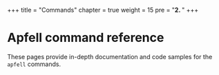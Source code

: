 +++
title = "Commands"
chapter = true
weight = 15
pre = "<b>2. </b>"
+++

# Apfell command reference

These pages provide in-depth documentation and code samples for the `apfell` commands.